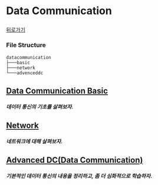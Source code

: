 # Data Communication

##### 
  
[뒤로가기](/README.md)
  
### File Structure

```
datacommunication
├───basic
├───network
└───advenceddc
```

## [Data Communication Basic](/datacommunication/basic/README.md)
  
##### 데이터 통신의 기초를 살펴보자.  

## [Network](/datacommunication/network/README.md)
  
##### 네트워크에 대해 살펴보자.  

## [Advanced DC(Data Communication)](/datacommunication/advanceddc/README.md)
  
##### 기본적인 데이터 통신의 내용을 정리하고, 좀 더 심화적으로 학습하자.  

